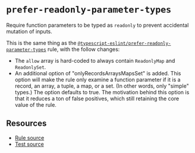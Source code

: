 # `prefer-readonly-parameter-types`

Require function parameters to be typed as `readonly` to prevent accidental mutation of inputs.

This is the same thing as the [`@typescript-eslint/prefer-readonly-parameter-types`](https://typescript-eslint.io/rules/prefer-readonly-parameter-types/) rule, with the follow changes:

- The `allow` array is hard-coded to always contain `ReadonlyMap` and `ReadonlySet`.
- An additional option of "onlyRecordsArraysMapsSet" is added. This option will make the rule only examine a function parameter if it is a record, an array, a tuple, a map, or a set. (In other words, only "simple" types.) The option defaults to true. The motivation behind this option is that it reduces a ton of false positives, which still retaining the core value of the rule.

## Resources

- [Rule source](../../src/rules/prefer-readonly-parameter-types.ts)
- [Test source](../../tests/rules/prefer-readonly-parameter-types.test.ts)

